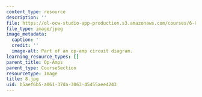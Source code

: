 ```yaml
---
content_type: resource
description: ''
file: https://ol-ocw-studio-app-production.s3.amazonaws.com/courses/6-01sc-introduction-to-electrical-engineering-and-computer-science-i-spring-2011/b5aef6b5a06137da306345455aee4243_8.jpg
file_type: image/jpeg
image_metadata:
  caption: ''
  credit: ''
  image-alt: Part of an op-amp circuit diagram.
learning_resource_types: []
parent_title: Op-Amps
parent_type: CourseSection
resourcetype: Image
title: 8.jpg
uid: b5aef6b5-a061-37da-3063-45455aee4243
---
```

